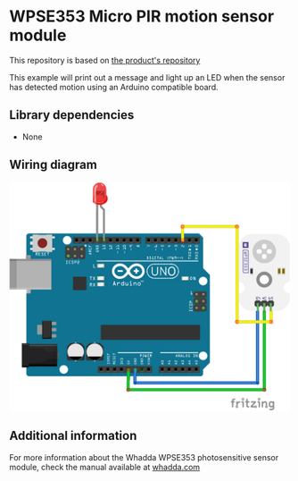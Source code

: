 # WPSE353 Micro PIR motion sensor module
This repository is based on [the product's repository](https://github.com/WhaddaMakers/Micro-PIR-motion-sensor)

This example will print out a message and light up an LED when the sensor has detected motion using an Arduino compatible board.

## Library dependencies
* None

## Wiring diagram
![](./wiring_diagram_bb.png)

## Additional information
  For more information about the Whadda WPSE353 photosensitive sensor module, check the manual available at [whadda.com](https://whadda.com)
